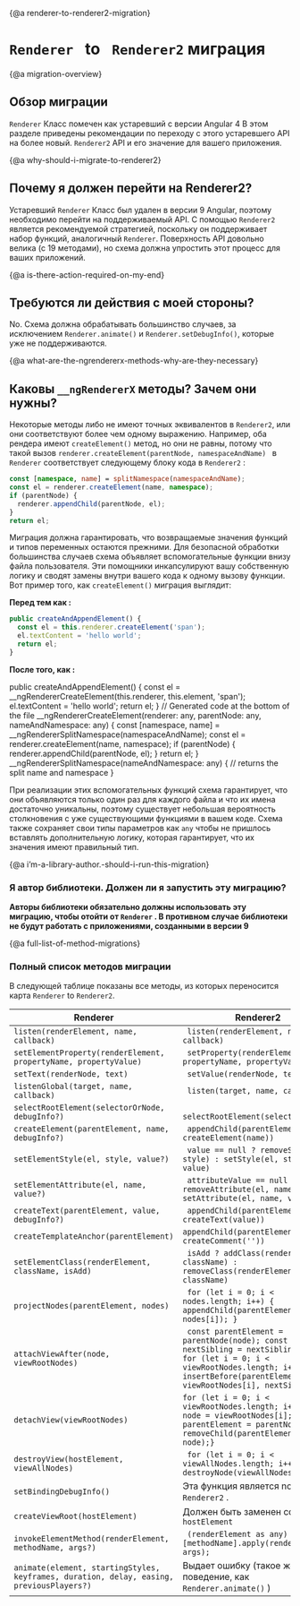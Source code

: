 {@a renderer-to-renderer2-migration}
# `Renderer ` to ` Renderer2` миграция

{@a migration-overview}
## Обзор миграции

 `Renderer` Класс помечен как устаревший с версии Angular 4
В этом разделе приведены рекомендации по переходу с этого устаревшего API на более новый. `Renderer2` API и его значение для вашего приложения.

{@a why-should-i-migrate-to-renderer2}
## Почему я должен перейти на Renderer2?

Устаревший `Renderer` Класс был удален в версии 9 Angular, поэтому необходимо перейти на поддерживаемый API.
С помощью `Renderer2` является рекомендуемой стратегией, поскольку он поддерживает набор функций, аналогичный `Renderer`.
Поверхность API довольно велика (с 19 методами), но схема должна упростить этот процесс для ваших приложений.

{@a is-there-action-required-on-my-end}
## Требуются ли действия с моей стороны?

No.
Схема должна обрабатывать большинство случаев, за исключением `Renderer.animate()` и `Renderer.setDebugInfo()`, которые уже не поддерживаются.

{@a what-are-the-ngrendererx-methods-why-are-they-necessary}
## Каковы `__ngRendererX` методы? Зачем они нужны?

Некоторые методы либо не имеют точных эквивалентов в `Renderer2`, или они соответствуют более чем одному выражению.
Например, оба рендера имеют `createElement()` метод, но они не равны, потому что такой вызов `renderer.createElement(parentNode, namespaceAndName) ` в ` Renderer` соответствует следующему блоку кода в `Renderer2` :

```ts
const [namespace, name] = splitNamespace(namespaceAndName);
const el = renderer.createElement(name, namespace);
if (parentNode) {
  renderer.appendChild(parentNode, el);
}
return el;
```

Миграция должна гарантировать, что возвращаемые значения функций и типов переменных остаются прежними.
Для безопасной обработки большинства случаев схема объявляет вспомогательные функции внизу файла пользователя.
Эти помощники инкапсулируют вашу собственную логику и сводят замены внутри вашего кода к одному вызову функции.
Вот пример того, как `createElement()` миграция выглядит:


**Перед тем как :**

```ts
public createAndAppendElement() {
  const el = this.renderer.createElement('span');
  el.textContent = 'hello world';
  return el;
}
```

**После того, как :**

<code-example>

public createAndAppendElement() {
  const el = __ngRendererCreateElement(this.renderer, this.element, 'span');
  el.textContent = 'hello world';
  return el;
}
// Generated code at the bottom of the file
__ngRendererCreateElement(renderer: any, parentNode: any, nameAndNamespace: any) {
  const [namespace, name] = __ngRendererSplitNamespace(namespaceAndName);
  const el = renderer.createElement(name, namespace);
  if (parentNode) {
    renderer.appendChild(parentNode, el);
  }
  return el;
}
__ngRendererSplitNamespace(nameAndNamespace: any) {
  // returns the split name and namespace
}

</code-example>

При реализации этих вспомогательных функций схема гарантирует, что они объявляются только один раз для каждого файла и что их имена достаточно уникальны, поэтому существует небольшая вероятность столкновения с уже существующими функциями в вашем коде. Схема также сохраняет свои типы параметров как `any` чтобы не пришлось вставлять дополнительную логику, которая гарантирует, что их значения имеют правильный тип.

{@a i’m-a-library-author.-should-i-run-this-migration}
### Я автор библиотеки. Должен ли я запустить эту миграцию?

**Авторы библиотеки обязательно должны использовать эту миграцию, чтобы отойти от `Renderer` . В противном случае библиотеки не будут работать с приложениями, созданными в версии 9**


{@a full-list-of-method-migrations}
### Полный список методов миграции

В следующей таблице показаны все методы, из которых переносится карта `Renderer` to `Renderer2`.

| Renderer | Renderer2 |
| --- | --- |
| `listen(renderElement, name, callback) ` | ` listen(renderElement, name, callback)` |
| `setElementProperty(renderElement, propertyName, propertyValue) ` | ` setProperty(renderElement, propertyName, propertyValue)` |
| `setText(renderNode, text) ` | ` setValue(renderNode, text)` |
| `listenGlobal(target, name, callback) ` | ` listen(target, name, callback)` |
| `selectRootElement(selectorOrNode, debugInfo?) ` | ` selectRootElement(selectorOrNode)` |
| `createElement(parentElement, name, debugInfo?) ` | ` appendChild(parentElement, createElement(name))` |
| `setElementStyle(el, style, value?) ` | ` value == null ? removeStyle(el, style) : setStyle(el, style, value)` 
| `setElementAttribute(el, name, value?) ` | ` attributeValue == null ? removeAttribute(el, name) : setAttribute(el, name, value)` 
| `createText(parentElement, value, debugInfo?) ` | ` appendChild(parentElement, createText(value))` |
| `createTemplateAnchor(parentElement)` | `appendChild(parentElement, createComment(''))` |
| `setElementClass(renderElement, className, isAdd) ` | ` isAdd ? addClass(renderElement, className) : removeClass(renderElement, className)` |
| `projectNodes(parentElement, nodes) ` | ` for (let i = 0; i < nodes.length; i++) { appendChild(parentElement, nodes[i]); }` |
| `attachViewAfter(node, viewRootNodes) ` | ` const parentElement = parentNode(node); const nextSibling = nextSibling(node); for (let i = 0; i < viewRootNodes.length; i++) { insertBefore(parentElement, viewRootNodes[i], nextSibling);}` |
| `detachView(viewRootNodes)` | `for (let i = 0; i < viewRootNodes.length; i++) {const node = viewRootNodes[i]; const parentElement = parentNode(node); removeChild(parentElement, node);}` |
| `destroyView(hostElement, viewAllNodes) ` | ` for (let i = 0; i < viewAllNodes.length; i++) { destroyNode(viewAllNodes[i]); }` |
| `setBindingDebugInfo()` | Эта функция является noop в `Renderer2` . |
| `createViewRoot(hostElement)` | Должен быть заменен ссылкой на `hostElement` |
| `invokeElementMethod(renderElement, methodName, args?) ` | ` (renderElement as any)[methodName].apply(renderElement, args);` |
| `animate(element, startingStyles, keyframes, duration, delay, easing, previousPlayers?)` | Выдает ошибку (такое же поведение, как `Renderer.animate()` ) |
